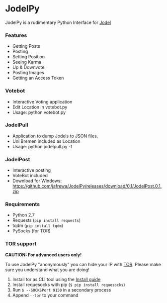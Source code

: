 # JodelPy

JodelPy is a rudimentary Python Interface for [Jodel](http://jodel-app.com)

### Features

  - Getting Posts
  - Posting
  - Setting Position
  - Seeing Karma
  - Up & Downvote
  - Posting Images
  - Getting an Access Token

### Votebot

  - Interactive Voting application
  - Edit Location in votebot.py
  - Usage: python votebot.py

### JodelPull

  - Application to dump Jodels to JSON files.
  - Uni Bremen included as Location
  - Usage: python jodelpull.py -f <location-file> <output-file>

### JodelPost

  - Interactive posting
  - VoteBot included
  - Download for Windows: https://github.com/jafrewa/JodelPy/releases/download/0.1/JodelPost.0.1.zip

### Requirements

   - Python 2.7
   - Requests (`pip install requests`)
   - tqdm (`pip install tqdm`)
   - PySocks (for TOR)

### TOR support
**CAUTION: For advanced users only!**

To use JodelPy "anonymously" you can hide your IP with [TOR](https://www.torproject.org/). Please make sure you understand what you are doing!

1. Install tor as CLI tool using the [Install guide](https://www.torproject.org/docs/installguide.html.en)
2. Install requesocks with pip (`$ pip install requesocks`)
3. Run `$ --SOCKSPort 9150` in a secondary process
4. Append `--tor` to your command
